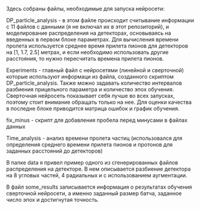 Здесь собраны файлы, необходимые для запуска нейросети:

DP_particle_analysis -  в этом файле происходит считывание информации с 11 файлов с данными (я не включал их в этот репозиторий), и моделирование распределения на детекторах, основываясь на введенных в первом блоке параметрах.
Для вычисления времени пролета используется среднее время прилета пионов для детекторов на [1, 1.7, 2.5] метрах, и если необходимо использовать другие расстояния, то нужно пересчитать времена прилета пионов.

Experiments -  главный файл с нейросетями (линейной и сверточной) которые используют информаци из файла, созданного скриптом DP_particle_analysis. Также можно задавать количество интервалов разбиения прицельного параметра и количество эпох обучения. Сверточная  нейросеть показывает себя лучше во всех запусках, поэтому стоит внимание обращать только на нее. Для оценки качества в последне блоке приводится матрица ошибок и график обучения.

fix_minus - скрипт для добавления пробела перед минусами в файлах данных

Time_analysis - анализ времени пролета частиц (использовался для определения среднего времени прилета пионов и протонов для заданных расстояний до детекторов)

В папке data я привел пример одного из сгенерированных файлов распределения на детекторе. В нем описывается разбиение детектора на 8 угловых частей, 4 радиальных и с использованием аугментации.

В файл some_results записывается информация о результатах обучения сверточной нейросети, а именно заданный размер батча, заданное число эпох и достигнутая точность. 
